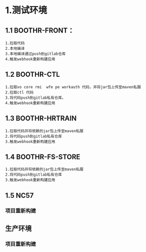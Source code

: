 
# 1.测试环境

## 1.1 BOOTHR-FRONT：
	1.拉取代码
	2.本地编译
	3.本地编译通过push到gitlab仓库
	4.触发webhook重新构建应用

## 1.2 BOOTHR-CTL
	1.拉取vo core rmi  wfe pe workauth 代码，并将jar包上传至maven私服
	2.拉取ctl 代码
	3.将代码push到gitlab私有仓库。
	4.触发webhook重新构建应用

## 1.3 BOOTHR-HRTRAIN
	1.拉取代码并将依赖的jar包上传至maven私服
	2.将代码push到gitlab私有仓库
	3.触发webhook重新构建应用


## 1.4 BOOTHR-FS-STORE
	1.拉取代码并将依赖的jar包上传至maven私服
	2.将代码push到gitlab私有仓库
	3.触发webhook重新构建应用

## 1.5 NC57

### 项目重新构建

## 生产环境

### 项目重新构建
